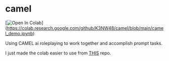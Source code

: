 # camel  
  
[![Open In Colab](https://colab.research.google.com/assets/colab-badge.svg)]
(https://colab.research.google.com/github/K3NW48/camel/blob/main/camel_demo.ipynb)    
    
Using CAMEL ai roleplaying to work together and accomplish prompt tasks.  
  
I just made the colab easier to use from [THIS](https://github.com/lightaime/camel) repo.
